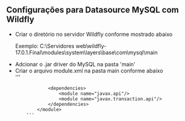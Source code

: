 ## Configurações para Datasource MySQL com Wildfly
<ul>
	<li>Criar o diretório no servidor Wildfly conforme mostrado abaixo</li>
		<p>Exemplo: C:\Servidores web\wildfly-17.0.1.Final\modules\system\layers\base\com\mysql\main</p>
	<li>Adcionar o .jar driver do MySQL na pasta 'main'</li>
	<li>Criar o arquivo module.xml na pasta main conforme abaixo</li>
		'''
			<?xml version="1.0" encoding="UTF-8"?>
			<module xmlns="urn:jboss:module:1.1" name="com.mysql">
			    <resources>
			        <resource-root path="mysql-connector-java-5.1.47.jar"/>
			    </resources>
			 
			    <dependencies>
			        <module name="javax.api"/>
			        <module name="javax.transaction.api"/>
			    </dependencies>
			</module>
		'''
</ul>

